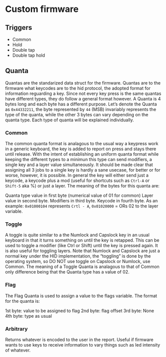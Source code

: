 # Custom firmware
## Triggers
- Common
- Hold
- Double tap
- Double tap hold

## Quanta
Quantas are the standarized data struct for the firmware.
Quantas are to the firmware what keycodes are to the hid protocol, the adopted format for information reguarding a key.
Since not every key press is the same quantas have different types, they do follow a general format however.
A Quanta is 4 bytes long and each byte has a different purpose.
Let’s denote the Quanta as `0x44332211`, the byte represented by `44` (MSB) invariably represents the type of the quanta, while the other 3 bytes can vary depending on the quanta type.
Each type of quanta will be explained individually.

### Common
The common quanta format is analagous to the usual way a keypress work in a generic keyboard, the key is added to report on press and stays there until release.
With the intent of establishing an uniform quanta format while keeping the different types to a minimun this type can send modifiers, a single key and a layer value simultaneously.
It should be made clear that assigning all 3 jobs to a single key is hardly a sane usecase, for better or for worse, however, it is possible.
In general the key will either send just a keycode, a keycode plus a mod (useful for shortcuts such as `Ctrl-A` or `Shift-5` aka %) or just a layer.
The meaning of the bytes for this quanta are:

Quanta type value in first byte (numerical value of 01 for common)
Layer value in second byte.
Modifiers in third byte.
Keycode in fourth byte.
As an example: `0x01000104` represents `Crtl - A`, `0x01020000` = ORs 02 to the layer variable.

### Toggle
A toggle is quite similar to a the Numlock and Capslock key in an usual keyboard in that it turns something on until the key is retapped.
This can be used to toggle a modifier (like Ctrl or Shift) until the key is pressed again.
It is also useful for toggling layers.
Note that Numlock and Capslock are just a normal key under the HID implementation, the “toggling” is done by the operating system, so DO NOT use toggle on Capslock or Numlock, use Common.
The meaning of a Toggle Quanta is analagous to that of Common only difference being that the Quanta type has a value of 02.

### Flag
The Flag Quanta is used to assign a value to the flags variable. The format for the quanta is:

1st byte: value to be assigned to flag
2nd byte: flag offset
3rd byte: None
4th byte: type as usual

### Arbitrary
Returns whatever is encoded to the user in the report.
Useful if firmware wants to use keys to receive information to vary things such as led intensity of whatever.

